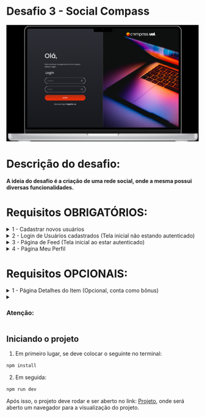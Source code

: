 <div>
    <h1>Desafio 3 - Social Compass</h1>
    <img src="./public/desktop-logo.png"/>
</div>

<h1>Descrição do desafio:</h1>
<h4>A ideia do desafio é a criação de uma rede social, onde a mesma possui diversas funcionalidades.</h4>

<h1>Requisitos OBRIGATÓRIOS:</h1>

<details>
  <summary>1 - Cadastrar novos usuários</summary>
</br>
  Nesta primeira etapa, se deve criar um formulário de cadastro para novos usuários. Os dados precisam seguir as regras de validação descritas abaixo e todos os campos são obrigatórios:

- Nome: nome completo, sem validações (max: 255 caracteres).
- Usuário: deve ser único dentre todos os usuários (api retornará erro quando já existir, max: 255 caracteres).
- Data de Nascimento: deve ser escrita no formato dd/mm/aaaa (enviada para api no formato aaaa-mm-dd).
- Email: deve ser único e não deve aceitar endereços sem @ e/ou domínio. (api retornará erro quando já existir, max: 255 caracteres).
- Senha: deve exigir no mínimo 6 caracteres e no máximo 50.
- Confirmar senha: deve ter valor igual ao digitado em Senha.

</details>

<details>
  <summary>2 - Login de Usuários cadastrados (Tela inicial não estando autenticado) 
</summary>
</br>
    Nesta etapa, se deve criar um formulário de login para usuários já cadastrados. Os dados precisam seguir as regras de validação descritas abaixo e todos os campos são obrigatórios: 
  
  - Usuário: deve ser único dentre todos os usuários (max: 255 caracteres);
  - Senha: deve exigir no mínimo 6 caracteres e no máximo 50;
</br>

- Ao realizar o login, a api retornará informações do usuário suficientes para acessar a aplicação.
- Ao informar credenciais inválidas, deve ser mostrada a mensagem “Usuário e/ou Senha inválidos. Por favor, tente novamente!”.
</details>

<details>
  <summary>3 - Página de Feed (Tela inicial ao estar autenticado)  
</summary>
  </br>
  
  Em todas as telas (exceto login e cadastro) à esquerda, temos um menu lateral com as seguintes rotas disponíveis: 
- Página Inicial (Feed) 
- Meu Perfil
- Marketplace
- Sair (faz o logout do usuário e o redireciona para a tela de login) 
</details>

<details>
  <summary>4 - Página Meu Perfil  
</summary>
  </br>
  
  Ao centro, deve conter as informações a respeito do perfil acessado, como:
  </br>

- Foto de capa, estática (pode ser sempre a mesma foto, ou utilizar alguma lógica para randomizar imagens).
- Foto de perfil, estática (pode ser sempre a mesma foto, ou utilizar alguma lógica para randomizar imagens).
- Nome e profissão do usuário (vindas da api).
- O botão editar perfil só deve aparecer caso o perfil pertença ao usuário logado na aplicação.
- O campo sobre deve conter algumas outras informações que não foram preenchidas no cadastro da conta, que podem ser editadas ao clicar no botão editar perfil.
- Há três botões, Followers, Following, Posts (já selecionado), nenhum possui ação ao ser clicado.
- Uma listagem de posts criados pelo usuário do perfil com seus respectivos comentários.
- Posts que foram feitos pelo usuário logado, podem ser editados e excluídos.
- Comentários feitos pelo usuário logado podem ser editados e excluídos.

  </br>
  Ao clicar em editar o perfil, deve-se abrir uma modal com os seguintes campos para atualização do perfil do usuário:
  </br>

- Nome

- Cargo/Ocupação
- Sexo
- Data de Nascimento (mostrado como dd/mm/aaaa, enviado para api como aaaa-mm-dd)
- Endereço
- Telefone (enviar para a api somente os caracteres numéricos)

 </br>

Todos os campos são opcionais e possuem um máximo de 255 caracteres:
</br>

- Ao clicar em cancelar, fechar a modal.
- Ao clicar em salvar, enviar as informações para o endpoint de atualizar usuário.

</details>

<h1>Requisitos OPCIONAIS:</h1>

<details>
  <summary>1 - Página Detalhes do Item (Opcional, conta como bônus) 
</summary>
  </br>
  
  Deve trazer as mesmas informações da listagem, porém, com as informações do vendedor e, caso tenha sido vendido, também as informações do comprador. 
Caso o item tenha sido cadastrado pelo usuário logado, existirá o botão de menu do item, que mostrará as opções de Editar e Deletar. 
Caso o item ainda não tenha sido vendido, terá um botão Comprar Item, onde o item será marcado como vendido e as informações do usuário gravadas como comprador.

</details>

<details>

<summary><h3>Atenção:</h3></summary>
 
 - Utilize css “padrão” ou alguma biblioteca de estilização de sua preferência. 
- Pode ser utilizado Next.js caso queira.
- Utilize o gerenciamento de estados globais de sua preferência (context, redux, zustand, etc). 
- Testes unitários/e2e (tentem atingir pelo menos 30% de coverage) são opcionais, mas contam como bônus. 
- O usuário ao estar logado, não pode conseguir acessar a página de login e cadastro, devem ser rotas protegidas que redirecionam para o feed de posts. 
- O usuário ao estar deslogado, não pode acessar as demais páginas além do login e cadastro, devem ser rotas protegidas que redirecionam para a página de login. 
- Responsividade é opcional, mas conta como bônus (Aplicar Mobile-First pode ajudar nesta questão). 
- Padrões de commits é opcional, mas conta como bônus. 
- Readme.md é opcional, mas conta como bônus (é sempre bom uma breve apresentação do projeto ao abrir o repositório). 
- Nenhuma cópia é permitida, os projetos que identificarmos como plágio, serão zerados. (É permitido solicitar ajuda para colegas, mas sem copiar e colar o código 😉)

<details>

<summary><h3>Obrigatório:</h3></summary>
 </br>

Você precisa publicar seu código no github, em um repositório privado e incluir tanto o SM como todos os instrutores como colaboradores, as contas que devem utilizar seguem abaixo:

- [Isabela](https://github.com/isadfrn)
- [Carlos](https://github.com/ycarlosedu)
- [Gustavo](https://github.com/gustavoeyros)
- [Thiago](https://github.com/thiago-compasso)

</details>

<details>

<summary><h3>Links úteis:</h3></summary>
 </br>

Você precisa publicar seu código no github, em um repositório privado e incluir tanto o SM como todos os instrutores como colaboradores, as contas que devem utilizar seguem abaixo:

- [Figma](<https://www.figma.com/file/9nK8ak0y39Pn3SIkZ0uCni/Compass-Login-(Challenge-III)?type=design&node-id=0%3A1&mode=design&t=tMffu78JBk0sbcI8-1>)
- [Figma Protótipo Navegável(Desktop)](<https://www.figma.com/proto/9nK8ak0y39Pn3SIkZ0uCni/Compass-Login-(Challenge-III)?type=design&node-id=0-3&t=tKVyC1sBTohXRzrL-0&scaling=scale-down&page-id=0%3A1&starting-point-node-id=6%3A121>)
- [Figma Protótipo Navegável(Mobile)](<https://www.figma.com/proto/9nK8ak0y39Pn3SIkZ0uCni/Compass-Login-(Challenge-III)?type=design&node-id=1470-2202&t=T5YR7Yvf5xPwRa3S-0&scaling=scale-down&page-id=1451%3A1005&starting-point-node-id=1470%3A2202>)
- [API(Postman)](https://www.postman.com/silvacarlosoliveira/workspace/socialcompass/collection/28862195-64fbaff4-e94a-4abb-8a8d-af15ee6e6f17?action=share&creator=28862195&active-environment=28862195-551dbb4f-6228-4a9b-8504-109a4db23ef5)

</details>

</details>

## Iniciando o projeto

1. Em primeiro lugar, se deve colocar o seguinte no terminal:

```bash
npm install
```

2. Em seguida:

```bash
npm run dev
```

Após isso, o projeto deve rodar e ser aberto no link: [Projeto](http://localhost:3000), onde será aberto um navegador para a visualização do projeto.
